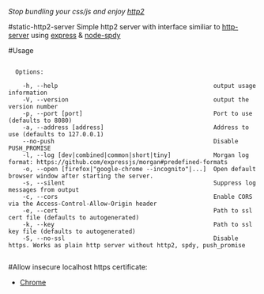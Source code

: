 *Stop bundling your css/js and enjoy [http2](https://http2.github.io/)*

#static-http2-server
Simple http2 server with interface similiar to [http-server](https://github.com/indexzero/http-server) using [express](https://github.com/expressjs/express) & [node-spdy](https://github.com/indutny/node-spdy)

#Usage
```http-server [path] [options]

  Options:

    -h, --help                                            output usage information
    -V, --version                                         output the version number
    -p, --port [port]                                     Port to use (defaults to 8080)
    -a, --address [address]                               Address to use (defaults to 127.0.0.1)
    --no-push                                             Disable PUSH_PROMISE
    -l, --log [dev|combined|common|short|tiny]            Morgan log format: https://github.com/expressjs/morgan#predefined-formats
    -o, --open [firefox|"google-chrome --incognito"|...]  Open default browser window after starting the server.
    -s, --silent                                          Suppress log messages from output
    -c, --cors                                            Enable CORS via the Access-Control-Allow-Origin header
    -e, --cert                                            Path to ssl cert file (defaults to autogenerated)
    -k, --key                                             Path to ssl key file (defaults to autogenerated)
    -S, --no-ssl                                          Disable https. Works as plain http server without http2, spdy, push_promise


```
#Allow insecure localhost https certificate:
* [Chrome](chrome://flags/#allow-insecure-localhost)
